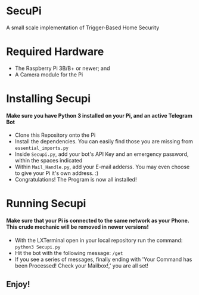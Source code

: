 # SecuPi
A small scale implementation of Trigger-Based Home Security

# Required Hardware

* The Raspberry Pi 3B/B+ or newer; and
* A Camera module for the Pi

# Installing Secupi
#### Make sure you have Python 3 installed on your Pi, and an active Telegram Bot

* Clone this Repository onto the Pi
* Install the dependencies. You can easily find those you are missing from <code>essential_imports.py</code>
* Inside <code>Secupi.py</code>, add your bot's API Key and an emergency password, within the spaces indicated
* Within <code>Mail_Handle.py</code>, add your E-mail adderss. You may even choose to give your Pi it's own address. :)
* Congratulations! The Program is now all installed!

# Running Secupi
#### Make sure that your Pi is connected to the same network as your Phone. This crude mechanic will be removed in newer versions!

* With the LXTerminal open in your local repository run the command: <code>python3 Secupi.py</code>
* Hit the bot with the following message: <code>/get</code>
* If you see a series of messages, finally ending with 'Your Command has been Processed! Check your Mailbox!,' you are all set!

## Enjoy!